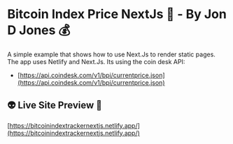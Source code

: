 # Bitcoin Index Price NextJs 🤑 - By Jon D Jones 💰
 
A simple example that shows how to use Next.Js to render static pages.  The app uses Netlify and Next.Js.  Its using the coin desk API:

- [https://api.coindesk.com/v1/bpi/currentprice.json](https://api.coindesk.com/v1/bpi/currentprice.json)

## 👽 Live Site Preview 👾

[https://bitcoinindextrackernextjs.netlify.app/](https://bitcoinindextrackernextjs.netlify.app/)